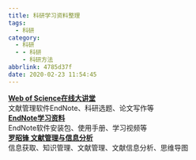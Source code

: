 ```yaml
---
title: 科研学习资料整理
tags:
  - 科研
category:
  - 科研
  - - 科研
    - 科研方法
abbrlink: 4785d37f
date: 2020-02-23 11:54:45
---
```


<!-- more -->
[**Web of Science在线大讲堂**](https://clarivate.com.cn/e-clarivate/wos.htm)  
文献管理软件EndNote、科研选题、论文写作等    
[**EndNote学习资料**](https://gerongcun.github.io/2020/b0d29aca/)  
EndNote软件安装包、使用手册、学习视频等    
[**罗昭锋 文献管理与信息分析**](https://www.bilibili.com/video/av40002909)  
信息获取、知识管理、文献管理、文献信息分析、思维导图  